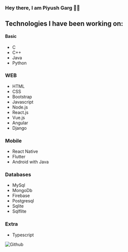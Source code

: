 ### Hey there, I am Piyush Garg 👋🏻

## Technologies I have been working on:

#### Basic
- C
- C++
- Java
- Python

### WEB
- HTML
- CSS
- Bootstrap
- Javascript
- Node.js
- React.js
- Vue.js
- Angular
- Django

### Mobile
- React Native
- Flutter
- Android with Java

### Databases
- MySql
- MongoDb
- Firebase
- Postgresql
- Sqlite
- Sqlflite

### Extra
- Typescript

![Github](https://img.shields.io/github/followers/piyushgarg195?style=social)
